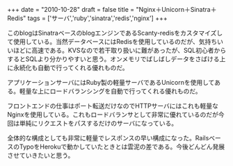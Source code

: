 
+++
date = "2010-10-28"
draft = false
title = "Nginx＋Unicorn＋Sinatra＋Redis"
tags  = ['サーバ','ruby','sinatra','redis','nginx']
+++

このblogはSinatraベースのblogエンジンであるScanty-redisをカスタマイズして使用している。当然データベースにはRedisを使用しているのだが、気持ちいいほどに高速である。KVSなので若干取り扱いに難があったが、SQL初心者からするとSQLより分かりやすいと思う。オンメモリでばしばしデータをさばける上に永続化も自動で行ってくれる優れものだ。

アプリケーションサーバにはRuby製の軽量サーバであるUnicornを使用してある。軽量な上にロードバランシングを自動で行ってくれる優れものだ。

フロントエンドの仕事はポート転送だけなのでHTTPサーバにはこれも軽量なNginxを使用している。これもロードバランサとして非常に優れているのだが今回は単純にリクエストをパスするだけのサーバになっている。

全体的な構成としても非常に軽量でレスポンスの早い構成になった。RailsベースのTypoをHerokuで動かしていたときとは雲泥の差である。今後どんどん発展させていきたいと思う。	

	
